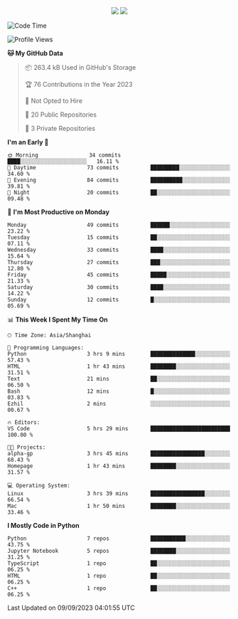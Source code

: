 <p align="center">
    <img src = "https://github-readme-stats.vercel.app/api?username=Zheng-Yi-git&show_icons=true&theme=yeblu&hide_border=true&count_private=true">
    <img src = "https://github-readme-stats.vercel.app/api/top-langs/?username=Zheng-Yi-git&hide=html,css&theme=yeblu&layout=compact&hide_border=true&count_private=true&langs_count=8">
</p>

<!--START_SECTION:waka-->
![Code Time](http://img.shields.io/badge/Code%20Time-698%20hrs%204%20mins-blue)

![Profile Views](http://img.shields.io/badge/Profile%20Views-0-blue)

**🐱 My GitHub Data** 

> 📦 263.4 kB Used in GitHub's Storage 
 > 
> 🏆 76 Contributions in the Year 2023
 > 
> 🚫 Not Opted to Hire
 > 
> 📜 20 Public Repositories 
 > 
> 🔑 3 Private Repositories 
 > 
**I'm an Early 🐤** 

```text
🌞 Morning                34 commits          ████░░░░░░░░░░░░░░░░░░░░░   16.11 % 
🌆 Daytime                73 commits          █████████░░░░░░░░░░░░░░░░   34.60 % 
🌃 Evening                84 commits          ██████████░░░░░░░░░░░░░░░   39.81 % 
🌙 Night                  20 commits          ██░░░░░░░░░░░░░░░░░░░░░░░   09.48 % 
```
📅 **I'm Most Productive on Monday** 

```text
Monday                   49 commits          ██████░░░░░░░░░░░░░░░░░░░   23.22 % 
Tuesday                  15 commits          ██░░░░░░░░░░░░░░░░░░░░░░░   07.11 % 
Wednesday                33 commits          ████░░░░░░░░░░░░░░░░░░░░░   15.64 % 
Thursday                 27 commits          ███░░░░░░░░░░░░░░░░░░░░░░   12.80 % 
Friday                   45 commits          █████░░░░░░░░░░░░░░░░░░░░   21.33 % 
Saturday                 30 commits          ████░░░░░░░░░░░░░░░░░░░░░   14.22 % 
Sunday                   12 commits          █░░░░░░░░░░░░░░░░░░░░░░░░   05.69 % 
```


📊 **This Week I Spent My Time On** 

```text
🕑︎ Time Zone: Asia/Shanghai

💬 Programming Languages: 
Python                   3 hrs 9 mins        ██████████████░░░░░░░░░░░   57.43 % 
HTML                     1 hr 43 mins        ████████░░░░░░░░░░░░░░░░░   31.51 % 
Text                     21 mins             ██░░░░░░░░░░░░░░░░░░░░░░░   06.50 % 
Bash                     12 mins             █░░░░░░░░░░░░░░░░░░░░░░░░   03.83 % 
Ezhil                    2 mins              ░░░░░░░░░░░░░░░░░░░░░░░░░   00.67 % 

🔥 Editors: 
VS Code                  5 hrs 29 mins       █████████████████████████   100.00 % 

🐱‍💻 Projects: 
alpha-gp                 3 hrs 45 mins       █████████████████░░░░░░░░   68.43 % 
Homepage                 1 hr 43 mins        ████████░░░░░░░░░░░░░░░░░   31.57 % 

💻 Operating System: 
Linux                    3 hrs 39 mins       █████████████████░░░░░░░░   66.54 % 
Mac                      1 hr 50 mins        ████████░░░░░░░░░░░░░░░░░   33.46 % 
```

**I Mostly Code in Python** 

```text
Python                   7 repos             ███████████░░░░░░░░░░░░░░   43.75 % 
Jupyter Notebook         5 repos             ████████░░░░░░░░░░░░░░░░░   31.25 % 
TypeScript               1 repo              ██░░░░░░░░░░░░░░░░░░░░░░░   06.25 % 
HTML                     1 repo              ██░░░░░░░░░░░░░░░░░░░░░░░   06.25 % 
C++                      1 repo              ██░░░░░░░░░░░░░░░░░░░░░░░   06.25 % 
```




 Last Updated on 09/09/2023 04:01:55 UTC
<!--END_SECTION:waka-->
